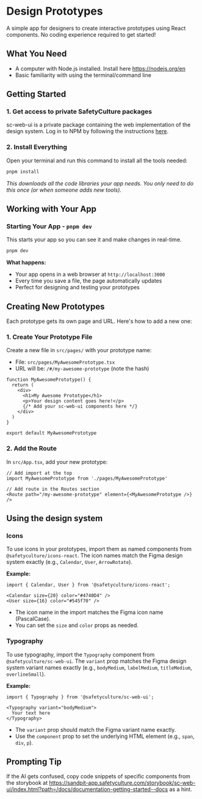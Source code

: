 # Design Prototypes

A simple app for designers to create interactive prototypes using React components. No coding experience required to get started!

## What You Need

- A computer with Node.js installed. Install here https://nodejs.org/en
- Basic familiarity with using the terminal/command line

## Getting Started

### 1. Get access to private SafetyCulture packages

sc-web-ui is a private package containing the web implementation of the design system. Log in to NPM by following the instructions [here](https://safetyculture.atlassian.net/wiki/spaces/ENG/pages/11371232/HOW+TO+use+NPM+private+packages#Authentication-(Logging-in)).

### 2. Install Everything

Open your terminal and run this command to install all the tools needed:

```bash
pnpm install
```

*This downloads all the code libraries your app needs. You only need to do this once (or when someone adds new tools).*

## Working with Your App

### Starting Your App - `pnpm dev`

This starts your app so you can see it and make changes in real-time.

```bash
pnpm dev
```

**What happens:**
- Your app opens in a web browser at `http://localhost:3000`
- Every time you save a file, the page automatically updates
- Perfect for designing and testing your prototypes

## Creating New Prototypes

Each prototype gets its own page and URL. Here's how to add a new one:

### 1. Create Your Prototype File

Create a new file in `src/pages/` with your prototype name:
- File: `src/pages/MyAwesomePrototype.tsx`
- URL will be: `/#/my-awesome-prototype` (note the hash)

```tsx
function MyAwesomePrototype() {
  return (
    <div>
      <h1>My Awesome Prototype</h1>
      <p>Your design content goes here!</p>
      {/* Add your sc-web-ui components here */}
    </div>
  )
}

export default MyAwesomePrototype
```

### 2. Add the Route

In `src/App.tsx`, add your new prototype:

```tsx
// Add import at the top
import MyAwesomePrototype from './pages/MyAwesomePrototype'

// Add route in the Routes section
<Route path="/my-awesome-prototype" element={<MyAwesomePrototype />} />
```

## Using the design system

### Icons

To use icons in your prototypes, import them as named components from `@safetyculture/icons-react`. The icon names match the Figma design system exactly (e.g., `Calendar`, `User`, `ArrowRotate`).

**Example:**
```tsx
import { Calendar, User } from '@safetyculture/icons-react';

<Calendar size={20} color="#4740D4" />
<User size={16} color="#545f70" />
```

- The icon name in the import matches the Figma icon name (PascalCase).
- You can set the `size` and `color` props as needed.

### Typography

To use typography, import the `Typography` component from `@safetyculture/sc-web-ui`. The `variant` prop matches the Figma design system variant names exactly (e.g., `bodyMedium`, `labelMedium`, `titleMedium`, `overlineSmall`).

**Example:**
```tsx
import { Typography } from '@safetyculture/sc-web-ui';

<Typography variant="bodyMedium">
  Your text here
</Typography>
```

- The `variant` prop should match the Figma variant name exactly.
- Use the `component` prop to set the underlying HTML element (e.g., `span`, `div`, `p`).

## Prompting Tip

If the AI gets confused, copy code snippets of specific components from the storybook at https://sandpit-app.safetyculture.com/storybook/sc-web-ui/index.html?path=/docs/documentation-getting-started--docs as a hint.

